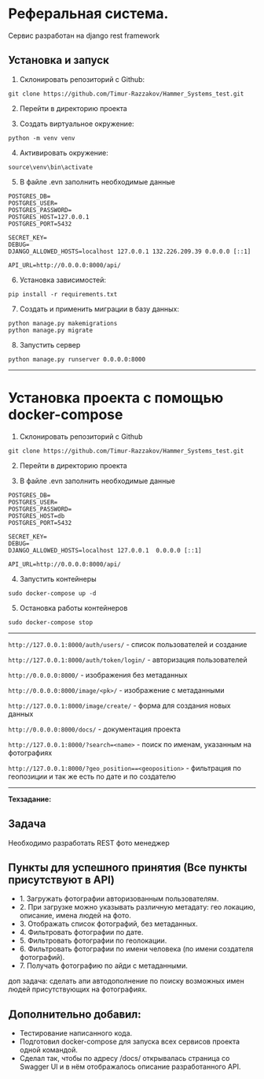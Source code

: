 # Реферальная система.

Сервис разработан на django rest framework

## Установка и запуск

1. Склонировать репозиторий с Github:

````
git clone https://github.com/Timur-Razzakov/Hammer_Systems_test.git
````

2. Перейти в директорию проекта

3. Создать виртуальное окружение:

````
python -m venv venv
````

4. Активировать окружение:

````
source\venv\bin\activate
````

5. В файле .evn заполнить необходимые данные

```
POSTGRES_DB=
POSTGRES_USER=
POSTGRES_PASSWORD=
POSTGRES_HOST=127.0.0.1
POSTGRES_PORT=5432

SECRET_KEY=
DEBUG=
DJANGO_ALLOWED_HOSTS=localhost 127.0.0.1 132.226.209.39 0.0.0.0 [::1]

API_URL=http://0.0.0.0:8000/api/
```

6. Установка зависимостей:

```
pip install -r requirements.txt
```

7. Создать и применить миграции в базу данных:

```
python manage.py makemigrations
python manage.py migrate
```

8. Запустить сервер

```
python manage.py runserver 0.0.0.0:8000
```

***

# Установка проекта с помощью docker-compose

1. Склонировать репозиторий с Github

```
git clone https://github.com/Timur-Razzakov/Hammer_Systems_test.git
```

2. Перейти в директорию проекта


3. В файле .evn заполнить необходимые данные

```
POSTGRES_DB=
POSTGRES_USER=
POSTGRES_PASSWORD=
POSTGRES_HOST=db
POSTGRES_PORT=5432

SECRET_KEY=
DEBUG=
DJANGO_ALLOWED_HOSTS=localhost 127.0.0.1  0.0.0.0 [::1]

API_URL=http://0.0.0.0:8000/api/
```

4. Запустить контейнеры

``` 
sudo docker-compose up -d
 ```

5. Остановка работы контейнеров

```
sudo docker-compose stop
```

***
```http://127.0.0.1:8000/auth/users/``` - список пользователей и создание

```http://127.0.0.1:8000/auth/token/login/``` - авторизация пользователей

```http://0.0.0.0:8000/``` - изображения без метаданных

```http://0.0.0.0:8000/image/<pk>/``` - изображение с метаданными

```http://127.0.0.1:8000/image/create/``` - форма для создания новых данных

```http://0.0.0.0:8000/docs/``` - документация проекта

```http://127.0.0.1:8000/?search=<name>``` - поиск по именам, указанным на фотографиях

```http://127.0.0.1:8000/?geo_position==<geoposition>``` - фильтрация по геопозиции и так же есть по дате и по
создателю

***

**Техзадание:**

## Задача

<p>Необходимо разработать REST фото менеджер</p>

## Пункты для успешного принятия (Все пункты присутствуют в API)

<ul>
<li>1. Загружать фотографии авторизованным пользователям.</li>
<li>2. При загрузке можно указывать различную метадату: гео локацию, описание, имена людей на фото.</li>
<li>3. Отображать список фотографий, без метаданных.</li>
<li>4. Фильтровать фотографии по дате.</li>
<li>5. Фильтровать фотографии по геолокации.</li>
<li>6. Фильтровать фотографии по имени человека (по имени создателя фотографий).</li>
<li>7. Получать фотографию по айди с метаданными.</li>
</ul>

<p>доп задача: сделать апи автодополнение по поиску возможных имен людей присутствующих на фотографиях. </p>

## Дополнительно добавил:

<ul>

<li> Тестирование написанного кода.</li>
<li> Подготовил docker-compose для запуска всех сервисов проекта одной командой.</li>
<li> Сделал так, чтобы по адресу /docs/ открывалась страница со Swagger UI и в нём отображалось описание разработанного API.</li>

</ul>
